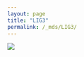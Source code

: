 ```yaml
---
layout: page
title: "LIG3"
permalink: /_mds/LIG3/
---
```


![](../../algns0/5HSAA058928_aln_report.png?raw=true)